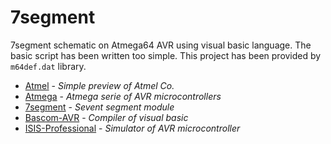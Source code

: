 # 7segment
7segment schematic on Atmega64 AVR using visual basic language. The basic script has been written too simple. This project has been provided by `m64def.dat` library.

- [Atmel](https://en.wikipedia.org/wiki/Atmel) - _Simple preview of *Atmel Co.*_
- [Atmega](https://en.wikipedia.org/wiki/AVR_microcontrollers) - _*Atmega* serie of AVR microcontrollers_
- [7segment](https://en.wikipedia.org/wiki/Seven-segment_display) - _Sevent segment module_
- [Bascom-AVR](https://www.mcselec.com/index.php?id=14&option=com_content&task=view) - _*Compiler* of visual basic_
- [ISIS-Professional](https://proteus.soft112.com/) - _Simulator of *AVR* microcontroller_
